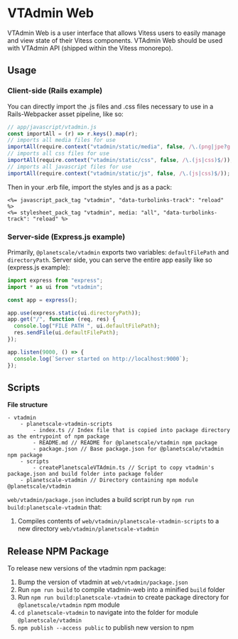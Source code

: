 # VTAdmin Web

VTAdmin Web is a user interface that allows Vitess users to easily manage and view state of their Vitess components. VTAdmin Web should be used with VTAdmin API (shipped within the Vitess monorepo).

## Usage

### Client-side (Rails example)

You can directly import the .js files and .css files necessary to use in a Rails-Webpacker asset pipeline, like so:

```javascript
// app/javascript/vtadmin.js
const importAll = (r) => r.keys().map(r);
// imports all media files for use
importAll(require.context("vtadmin/static/media", false, /\.(png|jpe?g|svg)$/));
// imports all css files for use
importAll(require.context("vtadmin/static/css", false, /\.(js|css)$/));
// imports all javascript files for use
importAll(require.context("vtadmin/static/js", false, /\.(js|css)$/));
```

Then in your .erb file, import the styles and js as a pack:

```
<%= javascript_pack_tag "vtadmin", "data-turbolinks-track": "reload" %>
<%= stylesheet_pack_tag "vtadmin", media: "all", "data-turbolinks-track": "reload" %>
```

### Server-side (Express.js example)

Primarily, `@planetscale/vtadmin` exports two variables: `defaultFilePath` and `directoryPath`. Server side, you can serve the entire app easily like so (express.js example):

```javascript
import express from "express";
import * as ui from "vtadmin";

const app = express();

app.use(express.static(ui.directoryPath));
app.get("/", function (req, res) {
  console.log("FILE PATH ", ui.defaultFilePath);
  res.sendFile(ui.defaultFilePath);
});

app.listen(9000, () => {
  console.log(`Server started on http://localhost:9000`);
});
```

## Scripts

**File structure**

```
- vtadmin
    - planetscale-vtadmin-scripts
        - index.ts // Index file that is copied into package directory as the entrypoint of npm package
        - README.md // README for @planetscale/vtadmin npm package
        - package.json // Base package.json for @planetscale/vtadmin npm package
    - scripts
        - createPlanetscaleVTAdmin.ts // Script to copy vtadmin's package.json and build folder into package folder
    - planetscale-vtadmin // Directory containing npm module @planetscale/vtadmin
```

`web/vtadmin/package.json` includes a build script run by `npm run build:planetscale-vtadmin` that:

1. Compiles contents of `web/vtadmin/planetscale-vtadmin-scripts` to a new directory `web/vtadmin/planetscale-vtadmin`

## Release NPM Package

To release new versions of the vtadmin npm package:

1. Bump the version of vtadmin at `web/vtadmin/package.json`
2. Run `npm run build` to compile vtadmin-web into a minified `build` folder
3. Run `npm run build:planetscale-vtadmin` to create package directory for `@planetscale/vtadmin` npm module
4. `cd planetscale-vtadmin` to navigate into the folder for module `@planetscale/vtadmin`
5. `npm publish --access public` to publish new version to npm
